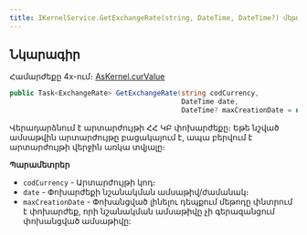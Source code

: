 ```yaml
---
title: IKernelService.GetExchangeRate(string, DateTime, DateTime?) մեթոդ  
---
```


## Նկարագիր

Համարժեքը 4x-ում։ [AsKernel.curValue](https://armsoft.github.io/as4x-docs/HTM/ProgrGuide/Functions/Functions/Financial/CurValue.html)

```c#
public Task<ExchangeRate> GetExchangeRate(string codCurrency, 
                                          DateTime date, 
                                          DateTime? maxCreationDate = null)
```

Վերադարձնում է արտարժույթի ՀՀ ԿԲ փոխարժեքը։
Եթե նշված ամսաթվին արտարժույթը բացակայում է, ապա բերվում է արտարժույթի վերջին առկա տվյալը։

**Պարամետրեր**

* `codCurrency` - Արտարժույթի կոդ։
* `date` - Փոխարժեքի նշանակման ամսաթիվ/ժամանակ։
* `maxCreationDate` - Փոխանցված լինելու դեպքում մեթոդը փնտրում է փոխարժեք, որի նշանակման ամսաթիվը չի գերազանցում փոխանցված ամսաթիվը:

